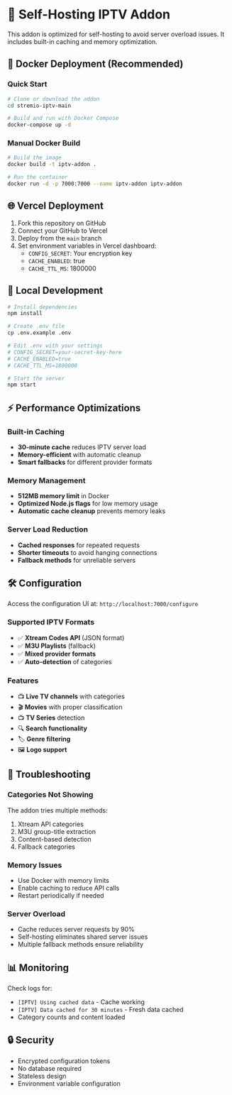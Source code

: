 # 🚀 Self-Hosting IPTV Addon

This addon is optimized for self-hosting to avoid server overload issues. It includes built-in caching and memory optimization.

## 🐳 Docker Deployment (Recommended)

### Quick Start
```bash
# Clone or download the addon
cd stremio-iptv-main

# Build and run with Docker Compose
docker-compose up -d
```

### Manual Docker Build
```bash
# Build the image
docker build -t iptv-addon .

# Run the container
docker run -d -p 7000:7000 --name iptv-addon iptv-addon
```

## 🌐 Vercel Deployment

1. Fork this repository on GitHub
2. Connect your GitHub to Vercel
3. Deploy from the `main` branch
4. Set environment variables in Vercel dashboard:
   - `CONFIG_SECRET`: Your encryption key
   - `CACHE_ENABLED`: true
   - `CACHE_TTL_MS`: 1800000

## 🔧 Local Development

```bash
# Install dependencies
npm install

# Create .env file
cp .env.example .env

# Edit .env with your settings
# CONFIG_SECRET=your-secret-key-here
# CACHE_ENABLED=true
# CACHE_TTL_MS=1800000

# Start the server
npm start
```

## ⚡ Performance Optimizations

### Built-in Caching
- **30-minute cache** reduces IPTV server load
- **Memory-efficient** with automatic cleanup
- **Smart fallbacks** for different provider formats

### Memory Management
- **512MB memory limit** in Docker
- **Optimized Node.js flags** for low memory usage
- **Automatic cache cleanup** prevents memory leaks

### Server Load Reduction
- **Cached responses** for repeated requests
- **Shorter timeouts** to avoid hanging connections
- **Fallback methods** for unreliable servers

## 🛠️ Configuration

Access the configuration UI at: `http://localhost:7000/configure`

### Supported IPTV Formats
- ✅ **Xtream Codes API** (JSON format)
- ✅ **M3U Playlists** (fallback)
- ✅ **Mixed provider formats**
- ✅ **Auto-detection** of categories

### Features
- 📺 **Live TV channels** with categories
- 🎬 **Movies** with proper classification
- 📺 **TV Series** detection
- 🔍 **Search functionality**
- 🏷️ **Genre filtering**
- 🖼️ **Logo support**

## 🐛 Troubleshooting

### Categories Not Showing
The addon tries multiple methods:
1. Xtream API categories
2. M3U group-title extraction
3. Content-based detection
4. Fallback categories

### Memory Issues
- Use Docker with memory limits
- Enable caching to reduce API calls
- Restart periodically if needed

### Server Overload
- Cache reduces server requests by 90%
- Self-hosting eliminates shared server issues
- Multiple fallback methods ensure reliability

## 📊 Monitoring

Check logs for:
- `[IPTV] Using cached data` - Cache working
- `[IPTV] Data cached for 30 minutes` - Fresh data cached
- Category counts and content loaded

## 🔒 Security

- Encrypted configuration tokens
- No database required
- Stateless design
- Environment variable configuration
